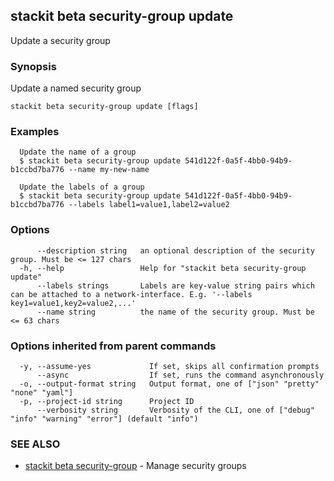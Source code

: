 ## stackit beta security-group update

Update a security group

### Synopsis

Update a named security group

```
stackit beta security-group update [flags]
```

### Examples

```
  Update the name of a group
  $ stackit beta security-group update 541d122f-0a5f-4bb0-94b9-b1ccbd7ba776 --name my-new-name

  Update the labels of a group
  $ stackit beta security-group update 541d122f-0a5f-4bb0-94b9-b1ccbd7ba776 --labels label1=value1,label2=value2
```

### Options

```
      --description string   an optional description of the security group. Must be <= 127 chars
  -h, --help                 Help for "stackit beta security-group update"
      --labels strings       Labels are key-value string pairs which can be attached to a network-interface. E.g. '--labels key1=value1,key2=value2,...'
      --name string          the name of the security group. Must be <= 63 chars
```

### Options inherited from parent commands

```
  -y, --assume-yes             If set, skips all confirmation prompts
      --async                  If set, runs the command asynchronously
  -o, --output-format string   Output format, one of ["json" "pretty" "none" "yaml"]
  -p, --project-id string      Project ID
      --verbosity string       Verbosity of the CLI, one of ["debug" "info" "warning" "error"] (default "info")
```

### SEE ALSO

* [stackit beta security-group](./stackit_beta_security-group.md)	 - Manage security groups

